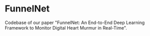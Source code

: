 # FunnelNet
Codebase of our paper "FunnelNet: An End-to-End Deep Learning Framework to Monitor Digital Heart Murmur in Real-Time".
